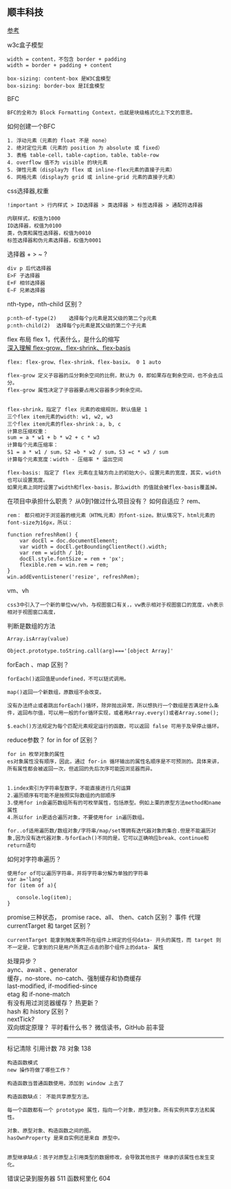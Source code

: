 ## 顺丰科技

[参考](https://juejin.im/post/5da32d43e51d45781d5e4bdf)

w3c盒子模型    

	width = content，不包含 border + padding
	width = border + padding + content
	
	box-sizing: content-box 是W3C盒模型
	box-sizing: border-box 是IE盒模型
BFC   

	BFC的全称为 Block Formatting Context，也就是块级格式化上下文的意思。
	
如何创建一个BFC   
	
	1. 浮动元素（元素的 float 不是 none）
	2. 绝对定位元素（元素的 position 为 absolute 或 fixed）
	3. 表格 table-cell，table-caption，table、table-row
	4. overflow 值不为 visible 的块元素
	5. 弹性元素（display为 flex 或 inline-flex元素的直接子元素）
	6. 网格元素（display为 grid 或 inline-grid 元素的直接子元素）

css选择器,权重  
	
	!important > 行内样式 > ID选择器 > 类选择器 > 标签选择器 > 通配符选择器
	
	内联样式，权值为1000
	ID选择器，权值为0100
	类，伪类和属性选择器，权值为0010
	标签选择器和伪元素选择器，权值为0001
	
选择器 + > ~ ?
	
	div p 后代选择器
	E>F 子选择器
	E+F 相邻选择器
	E~F 兄弟选择器

nth-type，nth-child 区别？ 

	p:nth-of-type(2)	选择每个p元素是其父级的第二个p元素
	p:nth-child(2)	选择每个p元素是其父级的第二个子元素
	
flex 布局
flex 1，代表什么，是什么的缩写  
	[深入理解 flex-grow、flex-shrink、flex-basis](https://juejin.im/post/5dedb28ef265da33b12e98cd)
	
	flex: flex-grow、flex-shrink、flex-basix。 0 1 auto
	
	flex-grow 定义子容器的瓜分剩余空间的比例，默认为 0，即如果存在剩余空间，也不会去瓜分。
	flex-grow 属性决定了子容器要占用父容器多少剩余空间。
	
	
	flex-shrink，指定了 flex 元素的收缩规则，默认值是 1
	三个flex item元素的width: w1, w2, w3
	三个flex item元素的flex-shrink：a, b, c
	计算总压缩权重：
	sum = a * w1 + b * w2 + c * w3
	计算每个元素压缩率：
	S1 = a * w1 / sum，S2 =b * w2 / sum，S3 =c * w3 / sum
	计算每个元素宽度：width - 压缩率 * 溢出空间
	
	flex-basis: 指定了 flex 元素在主轴方向上的初始大小，设置元素的宽度，其实，width也可以设置宽度。
	如果元素上同时设置了width和flex-basis，那么width 的值就会被flex-basis覆盖掉。


	

在项目中承担什么职责？
从0到1做过什么项目没有？
如何自适应？
rem、
	
	rem： 都只相对于浏览器的根元素（HTML元素）的font-size。默认情况下，html元素的font-size为16px，所以：
	
	function refreshRem() {
	    var docEl = doc.documentElement;
	    var width = docEl.getBoundingClientRect().width;
	    var rem = width / 10;
	    docEl.style.fontSize = rem + 'px';
	    flexible.rem = win.rem = rem;
	}
	win.addEventListener('resize', refreshRem);

	
vm、vh
	
	css3中引入了一个新的单位vw/vh，与视图窗口有关，，vw表示相对于视图窗口的宽度，vh表示相对于视图窗口高度，

	
判断是数组的方法
	
	Array.isArray(value)
	
	Object.prototype.toString.call(arg)==='[object Array]'
	
forEach 、map 区别？
	
	forEach()返回值是undefined，不可以链式调用。

	map()返回一个新数组，原数组不会改变。

	没有办法终止或者跳出forEach()循环，除非抛出异常，所以想执行一个数组是否满足什么条件，返回布尔值，可以用一般的for循环实现，或者用Array.every()或者Array.some();

	$.each()方法规定为每个匹配元素规定运行的函数，可以返回 false 可用于及早停止循环。
	
reduce参数？
for in for of 区别？
	
	for in 枚举对象的属性
	es对象属性没有顺序，因此，通过 for-in 循环输出的属性名顺序是不可预测的。具体来讲，所有属性都会被返回一次，但返回的先后次序可能因浏览器而异。
	
	
	1.index索引为字符串型数字，不能直接进行几何运算
	2.遍历顺序有可能不是按照实际数组的内部顺序
	3.使用for in会遍历数组所有的可枚举属性，包括原型。例如上栗的原型方法method和name属性
	4.所以for in更适合遍历对象，不要使用for in遍历数组。
	
	for..of适用遍历数/数组对象/字符串/map/set等拥有迭代器对象的集合.但是不能遍历对象,因为没有迭代器对象.与forEach()不同的是，它可以正确响应break、continue和return语句
	
如何对字符串遍历？

	使用for of可以遍历字符串，并将字符串分解为单独的字符串
	var a='lang'
	for (item of a){
	  
	   console.log(item);
	} 
	
promise三种状态，
promise race、all、
then、catch 区别？
事件	代理
currentTarget 和 target 区别？

	currentTarget 能拿到触发事件所在组件上绑定的任何data- 开头的属性，而 target 则不一定是，它拿到的只是用户所真正点击的那个组件上的data- 属性
处理异步？	
aync、await 、generator	
缓存，no-store、no-catch、强制缓存和协商缓存	
last-modified, if-modified-since	
etag 和 if-none-match	
有没有用过浏览器缓存？	
热更新？	
hash 和 history 区别？	
nextTick?	
双向绑定原理？	
平时看什么书？	
微信读书，GitHub	
前丰营		


<hr>
标记清除
引用计数 78
 对象  138
 	
 	构造函数模式
 	new 操作符做了哪些工作？
 		
 	构造函数当普通函数使用，添加到 window 上去了
 	
 	构造函数缺点： 不能共享原型方法。
 	
 	每一个函数都有一个 prototype 属性，指向一个对象，原型对象。所有实例共享方法和属性。
 	
 	对象、原型对象、构造函数之间的图。
 	hasOwnProperty 是来自实例还是来自 原型中。
 	
 	
 	原型继承缺点：孩子对原型上引用类型的数据修改，会导致其他孩子 继承的该属性也发生变化。
 	
 
 
 错误记录到服务器 511
 函数柯里化 604
 
 




